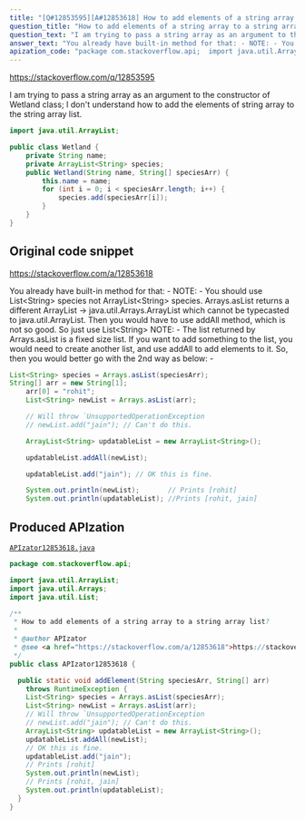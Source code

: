 ```yaml
---
title: "[Q#12853595][A#12853618] How to add elements of a string array to a string array list?"
question_title: "How to add elements of a string array to a string array list?"
question_text: "I am trying to pass a string array as an argument to the constructor of Wetland class;  I don't understand how to add the elements of string array to the string array list."
answer_text: "You already have built-in method for that: - NOTE: - You should use List<String> species not ArrayList<String> species. Arrays.asList returns a different ArrayList -> java.util.Arrays.ArrayList which cannot be typecasted to java.util.ArrayList. Then you would have to use addAll method, which is not so good. So just use List<String> NOTE: - The list returned by Arrays.asList is a fixed size list. If you want to add something to the list, you would need to create another list, and use addAll to add elements to it. So, then you would better go with the 2nd way as below: -"
apization_code: "package com.stackoverflow.api;  import java.util.ArrayList; import java.util.Arrays; import java.util.List;  /**  * How to add elements of a string array to a string array list?  *  * @author APIzator  * @see <a href=\"https://stackoverflow.com/a/12853618\">https://stackoverflow.com/a/12853618</a>  */ public class APIzator12853618 {    public static void addElement(String speciesArr, String[] arr)     throws RuntimeException {     List<String> species = Arrays.asList(speciesArr);     List<String> newList = Arrays.asList(arr);     // Will throw `UnsupportedOperationException     // newList.add(\"jain\"); // Can't do this.     ArrayList<String> updatableList = new ArrayList<String>();     updatableList.addAll(newList);     // OK this is fine.     updatableList.add(\"jain\");     // Prints [rohit]     System.out.println(newList);     // Prints [rohit, jain]     System.out.println(updatableList);   } }"
---
```


https://stackoverflow.com/q/12853595

I am trying to pass a string array as an argument to the constructor of Wetland class; 
I don&#x27;t understand how to add the elements of string array to the string array list.


```java
import java.util.ArrayList;

public class Wetland {
    private String name;
    private ArrayList<String> species;
    public Wetland(String name, String[] speciesArr) {
        this.name = name;
        for (int i = 0; i < speciesArr.length; i++) {
            species.add(speciesArr[i]);
        }
    }
}
```


## Original code snippet

https://stackoverflow.com/a/12853618

You already have built-in method for that: -
NOTE: - You should use List&lt;String&gt; species not ArrayList&lt;String&gt; species.
Arrays.asList returns a different ArrayList -&gt; java.util.Arrays.ArrayList which cannot be typecasted to java.util.ArrayList.
Then you would have to use addAll method, which is not so good. So just use List&lt;String&gt;
NOTE: - The list returned by Arrays.asList is a fixed size list. If you want to add something to the list, you would need to create another list, and use addAll to add elements to it. So, then you would better go with the 2nd way as below: -

```java
List<String> species = Arrays.asList(speciesArr);
String[] arr = new String[1];
    arr[0] = "rohit";
    List<String> newList = Arrays.asList(arr);

    // Will throw `UnsupportedOperationException
    // newList.add("jain"); // Can't do this.

    ArrayList<String> updatableList = new ArrayList<String>();

    updatableList.addAll(newList); 

    updatableList.add("jain"); // OK this is fine. 

    System.out.println(newList);       // Prints [rohit]
    System.out.println(updatableList); //Prints [rohit, jain]
```

## Produced APIzation

[`APIzator12853618.java`](https://github.com/pasqualesalza/apization-temp-data/raw/master/apizations/java/APIzator12853618.java)

```java
package com.stackoverflow.api;

import java.util.ArrayList;
import java.util.Arrays;
import java.util.List;

/**
 * How to add elements of a string array to a string array list?
 *
 * @author APIzator
 * @see <a href="https://stackoverflow.com/a/12853618">https://stackoverflow.com/a/12853618</a>
 */
public class APIzator12853618 {

  public static void addElement(String speciesArr, String[] arr)
    throws RuntimeException {
    List<String> species = Arrays.asList(speciesArr);
    List<String> newList = Arrays.asList(arr);
    // Will throw `UnsupportedOperationException
    // newList.add("jain"); // Can't do this.
    ArrayList<String> updatableList = new ArrayList<String>();
    updatableList.addAll(newList);
    // OK this is fine.
    updatableList.add("jain");
    // Prints [rohit]
    System.out.println(newList);
    // Prints [rohit, jain]
    System.out.println(updatableList);
  }
}

```